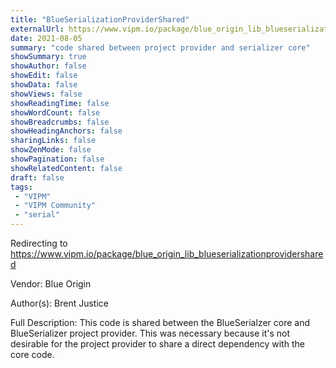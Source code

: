 ```yaml
---
title: "BlueSerializationProviderShared"
externalUrl: https://www.vipm.io/package/blue_origin_lib_blueserializationprovidershared
date: 2021-08-05
summary: "code shared between project provider and serializer core"
showSummary: true
showAuthor: false
showEdit: false
showData: false
showViews: false
showReadingTime: false
showWordCount: false
showBreadcrumbs: false
showHeadingAnchors: false
sharingLinks: false
showZenMode: false
showPagination: false
showRelatedContent: false
draft: false
tags:
 - "VIPM"
 - "VIPM Community"
 - "serial"
---
```


Redirecting to https://www.vipm.io/package/blue_origin_lib_blueserializationprovidershared

Vendor: Blue Origin

Author(s): Brent Justice
 
Full Description:
This code is shared between the BlueSerialzer core and BlueSerializer project provider.
This was necessary because it's not desirable for the project provider to share a direct dependency with the core code.